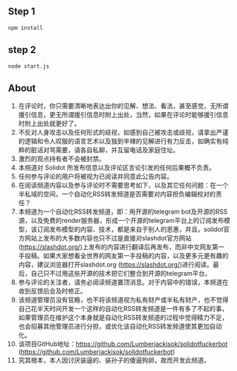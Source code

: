## Step 1
```sh
npm install
```

## step 2
```sh
node start.js
```
## About
1. 在评论时，你只需要清晰地表达出你的见解、想法、看法，甚至感觉，无所谓援引信息，更无所谓援引信息时附上出处，当然，如果在评论时能够援引信息时附上出处就更好了。
2. 不反对人身攻击以及任何形式的歧视，如感到自己被攻击或歧视，请拿出严谨的逻辑和令人叹服的语言艺术以及独到辛辣的见解进行有力反击，如确实有纯粹的脏话对骂需要，请各自私聊，并互留电话及家庭住址。
3. 激烈的观点持有者不会被封禁。
4. 本频道对 Solidot 所发布信息以及评论区言论引发的任何后果概不负责。
5. 任何参与评论的用户将被视为已阅读并同意此公告内容。
6. 在阅读频道内容以及参与评论时不需要思考如下，以及其它任何问题：在一个半私域的空间，一个自动化RSS转发频道是否需要对内容担负编辑校对的责任？
7. 本频道为一个自动化RSS转发频道，即：用开源的telegram bot及开源的RSS源，以及免费的render服务器，形成一个开源的telegram平台上的订阅发布模型，该订阅发布模型的内容、技术，都是来自于别人的恩惠，并且，solidot官方网站上发布的大多数内容也只不过是直接对slashdot官方网站 (https://slashdot.org/)上发布的内容进行翻译后再发布，而非中文网友第一手投稿。如果大家想看全世界的网友第一手投稿的内容，以及更多元更有趣的内容，建议浏览器打开slashdot.org (https://slashdot.org/)进行阅读。最后，自己只不过用这些开源的技术把它们整合到开源的telegram平台。
8. 参与评论的关注者，请务必阅读频道置顶消息。对于内容中的错误，本频道在收到反馈后会及时修正。
9. 该频道管理员没有官瘾，也不将该频道视为私有财产或半私有财产，也不觉得自己花半天时间开发一个这样的自动化RSS转发频道是一件有多了不起的事，如果管理员在维护这个本身就是自动化RSS转发频道的过程中觉得精力不足，也会招募其他管理员进行分担，或优化该自动化RSS转发频道使其更加自动化。
10. 该项目GitHub地址：https://github.com/Lumberjackisok/solidotfuckerbot
 (https://github.com/Lumberjackisok/solidotfuckerbot)
11. 究其根本，本人因讨厌装逼的、装孙子的傻逼狗卵，故而开发此频道。
